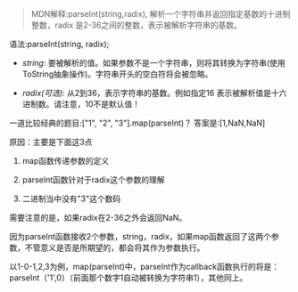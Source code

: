 > MDN解释:parseInt(string,radix), 解析一个字符串并返回指定基数的十进制整数，radix 是2-36之间的整数，表示被解析字符串的基数。

语法:parseInt(string, radix);

- *string*: 要被解析的值。如果参数不是一个字符串，则将其转换为字符串(使用 ToString抽象操作)。字符串开头的空白符将会被忽略。

- *radix(可选)*: 从2到36，表示字符串的基数。例如指定16 表示被解析值是十六进制数。请注意，10不是默认值！

一道比较经典的题目:["1", "2", "3"].map(parseInt)？
答案是:[1,NaN,NaN]

原因：主要是下面这3点

1. map函数传递参数的定义

2. parseInt函数针对于radix这个参数的理解

3. 二进制当中没有"3"这个数码

需要注意的是，如果radix在2-36之外会返回NaN。

因为parseInt函数接收2个参数，string，radix，如果map函数返回了这两个参数，不管意义是否是所期望的，都会将其作为参数执行。

以1-0-1,2,3为例，map(parseInt)中，parseInt作为callback函数执行的将是：parseInt（'1',0）（前面那个数字1自动被转换为字符串1），其他同上。